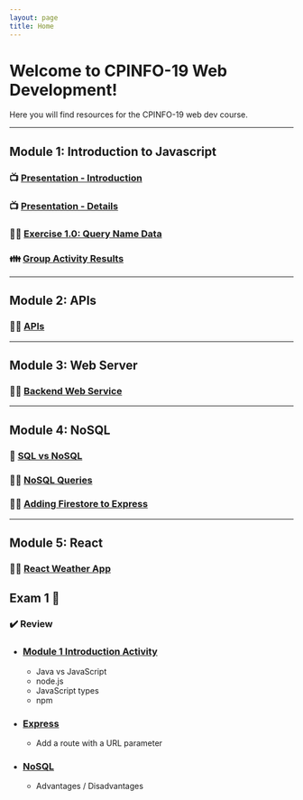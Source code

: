 ```yaml
---
layout: page
title: Home
---
```


<!-- <div class="jumbotron">
  <h1 class="display-4">Welcome to CPINFO-19 Web Development!</h1>
  <p class="lead">Here you will find resources for the CPINFO-19 web dev course.</p>
</div> -->

# Welcome to CPINFO-19 Web Development!

Here you will find resources for the CPINFO-19 web dev course.

---

## Module 1: Introduction to Javascript

### 📺 [Presentation - Introduction](m1/intro.html)

### 📺 [Presentation - Details](m1/details.html)

### 👩‍🔧 [Exercise 1.0: Query Name Data](m1/names.html)

### 👪 [Group Activity Results](m1/group-activity)

---

## Module 2: APIs

### 👩‍🔧 [APIs](m2/apis.html)

---

## Module 3: Web Server

### 👩‍🔧 [Backend Web Service](m3/backend-web-server.md)

---

## Module 4: NoSQL

### 📝 [SQL vs NoSQL](m4/nosql-vs-sql)

### 👩‍🔧 [NoSQL Queries](m4/nosql-queries)

### 👩‍🔧 [Adding Firestore to Express](m4/express-nosql)

---

## Module 5: React

### 👩‍🔧 [React Weather App](m5/react-weather)

## Exam 1 📝

### ✔️ Review

- ### [Module 1 Introduction Activity](m1/group-activity)
  - Java vs JavaScript
  - node.js
  - JavaScript types
  - npm
- ### [Express](m3/backend-web-server)
  - Add a route with a URL parameter
- ### [NoSQL](m4/nosql-vs-sql)
  - Advantages / Disadvantages

<!-- <div class="card border-info" style="max-width: 50em">
  <h2 class="card-header">Module 1: JavaScript Intro</h2>
  <div class="card-body">
    <a href="module1.html" class="btn btn-primary">Presentation</a>
  </div>
</div> -->
